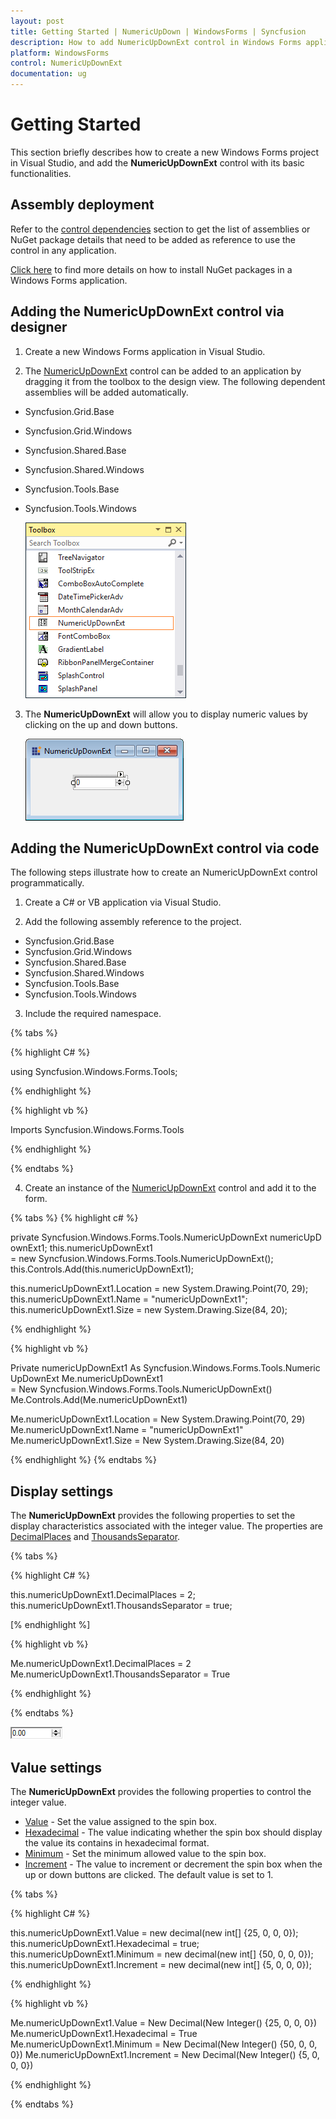 ```yaml
---
layout: post
title: Getting Started | NumericUpDown | WindowsForms | Syncfusion
description: How to add NumericUpDownExt control in Windows Forms application.
platform: WindowsForms
control: NumericUpDownExt
documentation: ug
---
```


# Getting Started

This section briefly describes how to create a new Windows Forms project in Visual Studio, and add the **NumericUpDownExt** control with its basic functionalities.

## Assembly deployment

Refer to the [control dependencies](https://help.syncfusion.com/windowsforms/control-dependencies#numericupdownext) section to get the list of assemblies or NuGet package details that need to be added as reference to use the control in any application.

[Click here](https://help.syncfusion.com/windowsforms/visual-studio-integration/nuget-packages) to find more details on how to install NuGet packages in a Windows Forms application.

## Adding the NumericUpDownExt control via designer

1) Create a new Windows Forms application in Visual Studio.

2) The [NumericUpDownExt](https://help.syncfusion.com/cr/windowsforms/Syncfusion.Tools.Windows~Syncfusion.Windows.Forms.Tools.NumericUpDownExt.html) control can be added to an application by dragging it from the toolbox to the design view. The following dependent assemblies will be added automatically.

* Syncfusion.Grid.Base
* Syncfusion.Grid.Windows
* Syncfusion.Shared.Base
* Syncfusion.Shared.Windows
* Syncfusion.Tools.Base
* Syncfusion.Tools.Windows

   ![Drag and drop NumericUpDownExt from toolbox](Creating-NumericUpDownExt_images/Creating-NumericUpDownExt_img1.png)

3) The **NumericUpDownExt** will allow you to display numeric values by clicking on the up and down buttons.

   ![Windows Forms NumericUpDownExt showing numeric values](Creating-NumericUpDownExt_images/Creating-NumericUpDownExt_img2.png)

## Adding the NumericUpDownExt control via code

The following steps illustrate how to create an NumericUpDownExt control programmatically.

1) Create a C# or VB application via Visual Studio.

2) Add the following assembly reference to the project.

* Syncfusion.Grid.Base
* Syncfusion.Grid.Windows
* Syncfusion.Shared.Base
* Syncfusion.Shared.Windows
* Syncfusion.Tools.Base
* Syncfusion.Tools.Windows

3) Include the required namespace.

{% tabs %}

{% highlight C# %}

using Syncfusion.Windows.Forms.Tools;

{% endhighlight %}

{% highlight vb %}

Imports Syncfusion.Windows.Forms.Tools

{% endhighlight %}

{% endtabs %}

4) Create an instance of the [NumericUpDownExt](https://help.syncfusion.com/cr/windowsforms/Syncfusion.Tools.Windows~Syncfusion.Windows.Forms.Tools.NumericUpDownExt.html) control and add it to the form.

{% tabs %}
{% highlight c# %}

private Syncfusion.Windows.Forms.Tools.NumericUpDownExt numericUpDownExt1;
this.numericUpDownExt1 = new Syncfusion.Windows.Forms.Tools.NumericUpDownExt();
this.Controls.Add(this.numericUpDownExt1);

this.numericUpDownExt1.Location = new System.Drawing.Point(70, 29);
this.numericUpDownExt1.Name = "numericUpDownExt1";
this.numericUpDownExt1.Size = new System.Drawing.Size(84, 20);

{% endhighlight %}

{% highlight vb %}

Private numericUpDownExt1 As Syncfusion.Windows.Forms.Tools.NumericUpDownExt
Me.numericUpDownExt1 = New Syncfusion.Windows.Forms.Tools.NumericUpDownExt()
Me.Controls.Add(Me.numericUpDownExt1)

Me.numericUpDownExt1.Location = New System.Drawing.Point(70, 29)
Me.numericUpDownExt1.Name = "numericUpDownExt1"
Me.numericUpDownExt1.Size = New System.Drawing.Size(84, 20)

{% endhighlight %}
{% endtabs %}

## Display settings

The **NumericUpDownExt** provides the following properties to set the display characteristics associated with the integer value. The properties are [DecimalPlaces](https://help.syncfusion.com/cr/windowsforms/Syncfusion.Tools.Windows~Syncfusion.Windows.Forms.Tools.NumericUpDownExtActionList~DecimalPlaces.html) and [ThousandsSeparator](https://help.syncfusion.com/cr/windowsforms/Syncfusion.Tools.Windows~Syncfusion.Windows.Forms.Tools.NumericUpDownExtActionList~ThousandsSeparator.html).

{% tabs %}

{% highlight C# %}

this.numericUpDownExt1.DecimalPlaces = 2;
this.numericUpDownExt1.ThousandsSeparator = true;

[% endhighlight %]

{% highlight vb %}

Me.numericUpDownExt1.DecimalPlaces = 2
Me.numericUpDownExt1.ThousandsSeparator = True

{% endhighlight %}

{% endtabs %}

![Windows Forms showing display settings of the control](Display-Settings_images/Display-Settings_img1.png)

## Value settings

The **NumericUpDownExt** provides the following properties to control the integer value.

* [Value](https://help.syncfusion.com/cr/windowsforms/Syncfusion.Tools.Windows~Syncfusion.Windows.Forms.Tools.NumericUpDownExtActionList~Value.html) - Set the value assigned to the spin box.
* [Hexadecimal](https://help.syncfusion.com/cr/windowsforms/Syncfusion.Tools.Windows~Syncfusion.Windows.Forms.Tools.NumericUpDownExtActionList~Hexadecimal.html) - The value indicating whether the spin box should display the value its contains in hexadecimal format.
* [Minimum](https://help.syncfusion.com/cr/windowsforms/Syncfusion.Tools.Windows~Syncfusion.Windows.Forms.Tools.NumericUpDownExtActionList~Minimum.html) - Set the minimum allowed value to the spin box.
* [Increment](https://help.syncfusion.com/cr/windowsforms/Syncfusion.Tools.Windows~Syncfusion.Windows.Forms.Tools.NumericUpDownExtActionList~Increment.html) - The value to increment or decrement the spin box when the up or down buttons are clicked. The default value is set to 1.

{% tabs %}

{% highlight C# %}

this.numericUpDownExt1.Value = new decimal(new int[] {25, 0, 0, 0});
this.numericUpDownExt1.Hexadecimal = true;
this.numericUpDownExt1.Minimum = new decimal(new int[] {50, 0, 0, 0});
this.numericUpDownExt1.Increment = new decimal(new int[] {5, 0, 0, 0});

{% endhighlight %}

{% highlight vb %}

Me.numericUpDownExt1.Value = New Decimal(New Integer() {25, 0, 0, 0})
Me.numericUpDownExt1.Hexadecimal = True
Me.numericUpDownExt1.Minimum = New Decimal(New Integer() {50, 0, 0, 0})
Me.numericUpDownExt1.Increment = New Decimal(New Integer() {5, 0, 0, 0})

{% endhighlight %}

{% endtabs %}
